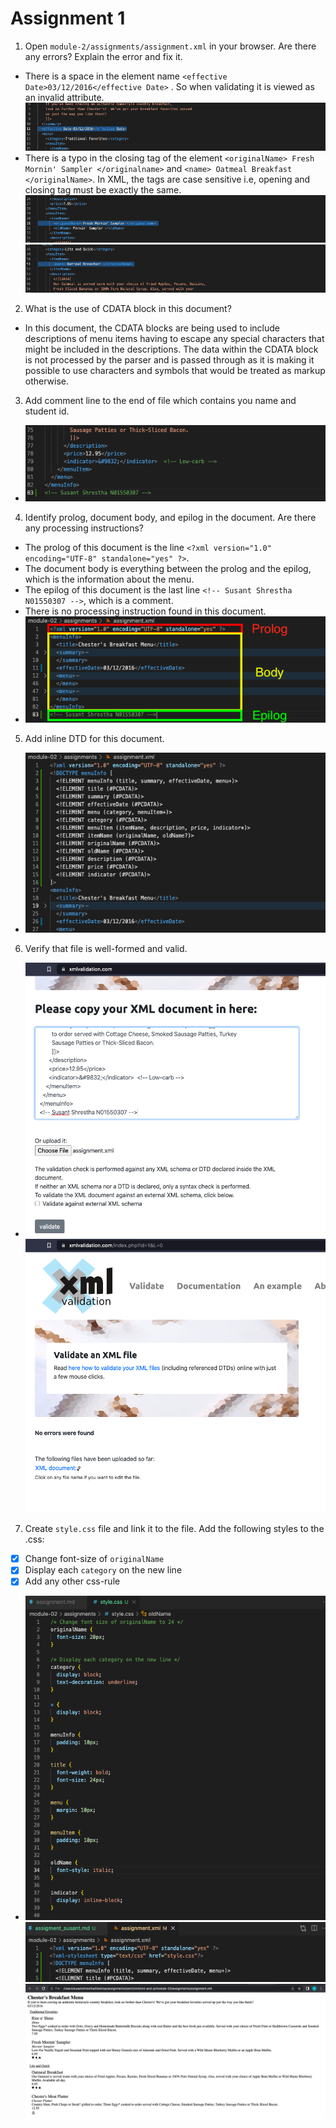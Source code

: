 # Assignment 1

1. Open `module-2/assignments/assignment.xml` in your browser. Are there any errors? Explain the error and fix it.

- There is a space in the element name `<effective Date>03/12/2016</effective Date>` . So when validating it is viewed as an invalid attribute.
  ![image info](../assets/1_1.png)
- There is a typo in the closing tag of the element `<originalName> Fresh Mornin' Sampler </originalname>` and `<name> Oatmeal Breakfast </originalName>`. In XML, the tags are case sensitive i.e, opening and closing tag must be exactly the same.  
  ![image info](../assets/1_2.png)
  ![image info](../assets/1_3.png)

2. What is the use of CDATA block in this document?

- In this document, the CDATA blocks are being used to include descriptions of menu items having to escape any special characters that might be included in the descriptions. The data within the CDATA block is not processed by the parser and is passed through as it is making it possible to use characters and symbols that would be treated as markup otherwise.

3. Add comment line to the end of file which contains you name and student id.

- ![image info](../assets/3.png)

4. Identify prolog, document body, and epilog in the document. Are there any processing instructions?

- The prolog of this document is the line `<?xml version="1.0" encoding="UTF-8" standalone="yes" ?>`.
- The document body is everything between the prolog and the epilog, which is the information about the menu.
- The epilog of this document is the last line `<!-- Susant Shrestha N01550307 -->`, which is a comment.
- There is no processing instruction found in this document.
- ![image info](../assets/4.png)

5. Add inline DTD for this document.

- ![image info](../assets/5.png)

6. Verify that file is well-formed and valid.

- ![image info](../assets/6_1.png)
  ![image info](../assets/6_2.png)

7. Create `style.css` file and link it to the file. Add the following styles to the .css:

- [x] Change font-size of `originalName`
- [x] Display each `category` on the new line
- [x] Add any other css-rule

- ![image info](../assets/7_1.png)
  ![image info](../assets/7_2.png)
  ![image info](../assets/7_3.png)
